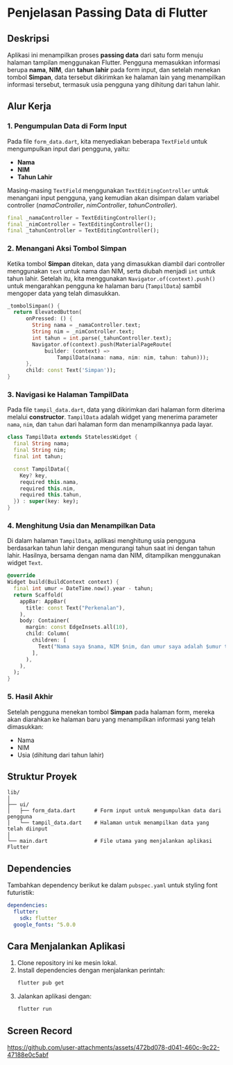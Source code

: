 # Penjelasan Passing Data di Flutter

## Deskripsi
Aplikasi ini menampilkan proses **passing data** dari satu form menuju halaman tampilan menggunakan Flutter. Pengguna memasukkan informasi berupa **nama**, **NIM**, dan **tahun lahir** pada form input, dan setelah menekan tombol **Simpan**, data tersebut dikirimkan ke halaman lain yang menampilkan informasi tersebut, termasuk usia pengguna yang dihitung dari tahun lahir.

## Alur Kerja

### 1. **Pengumpulan Data di Form Input**
Pada file `form_data.dart`, kita menyediakan beberapa `TextField` untuk mengumpulkan input dari pengguna, yaitu:
- **Nama**
- **NIM**
- **Tahun Lahir**

Masing-masing `TextField` menggunakan `TextEditingController` untuk menangani input pengguna, yang kemudian akan disimpan dalam variabel controller (_namaController_, _nimController_, _tahunController_).

```dart
final _namaController = TextEditingController();
final _nimController = TextEditingController();
final _tahunController = TextEditingController();
```

### 2. **Menangani Aksi Tombol Simpan**
Ketika tombol **Simpan** ditekan, data yang dimasukkan diambil dari controller menggunakan `text` untuk nama dan NIM, serta diubah menjadi `int` untuk tahun lahir. Setelah itu, kita menggunakan `Navigator.of(context).push()` untuk mengarahkan pengguna ke halaman baru (`TampilData`) sambil mengoper data yang telah dimasukkan.

```dart
_tombolSimpan() {
  return ElevatedButton(
      onPressed: () {
        String nama = _namaController.text;
        String nim = _nimController.text;
        int tahun = int.parse(_tahunController.text);
        Navigator.of(context).push(MaterialPageRoute(
            builder: (context) =>
                TampilData(nama: nama, nim: nim, tahun: tahun)));
      },
      child: const Text('Simpan'));
}
```

### 3. **Navigasi ke Halaman TampilData**
Pada file `tampil_data.dart`, data yang dikirimkan dari halaman form diterima melalui **constructor**. `TampilData` adalah widget yang menerima parameter `nama`, `nim`, dan `tahun` dari halaman form dan menampilkannya pada layar.

```dart
class TampilData extends StatelessWidget {
  final String nama;
  final String nim;
  final int tahun;

  const TampilData({
    Key? key,
    required this.nama,
    required this.nim,
    required this.tahun,
  }) : super(key: key);
}
```

### 4. **Menghitung Usia dan Menampilkan Data**
Di dalam halaman `TampilData`, aplikasi menghitung usia pengguna berdasarkan tahun lahir dengan mengurangi tahun saat ini dengan tahun lahir. Hasilnya, bersama dengan nama dan NIM, ditampilkan menggunakan widget `Text`.

```dart
@override
Widget build(BuildContext context) {
  final int umur = DateTime.now().year - tahun;
  return Scaffold(
    appBar: AppBar(
      title: const Text("Perkenalan"),
    ),
    body: Container(
      margin: const EdgeInsets.all(10),
      child: Column(
        children: [
          Text("Nama saya $nama, NIM $nim, dan umur saya adalah $umur tahun"),
        ],
      ),
    ),
  );
}
```

### 5. **Hasil Akhir**
Setelah pengguna menekan tombol **Simpan** pada halaman form, mereka akan diarahkan ke halaman baru yang menampilkan informasi yang telah dimasukkan:
- Nama
- NIM
- Usia (dihitung dari tahun lahir)

## Struktur Proyek

```
lib/
│
├── ui/
│   ├── form_data.dart      # Form input untuk mengumpulkan data dari pengguna
│   └── tampil_data.dart    # Halaman untuk menampilkan data yang telah diinput
│
└── main.dart               # File utama yang menjalankan aplikasi Flutter
```

## Dependencies
Tambahkan dependency berikut ke dalam `pubspec.yaml` untuk styling font futuristik:

```yaml
dependencies:
  flutter:
    sdk: flutter
  google_fonts: ^5.0.0
```

## Cara Menjalankan Aplikasi

1. Clone repository ini ke mesin lokal.
2. Install dependencies dengan menjalankan perintah:
   ```bash
   flutter pub get
   ```
3. Jalankan aplikasi dengan:
   ```bash
   flutter run
   ```

## Screen Record
https://github.com/user-attachments/assets/472bd078-d041-460c-9c22-47188e0c5abf


